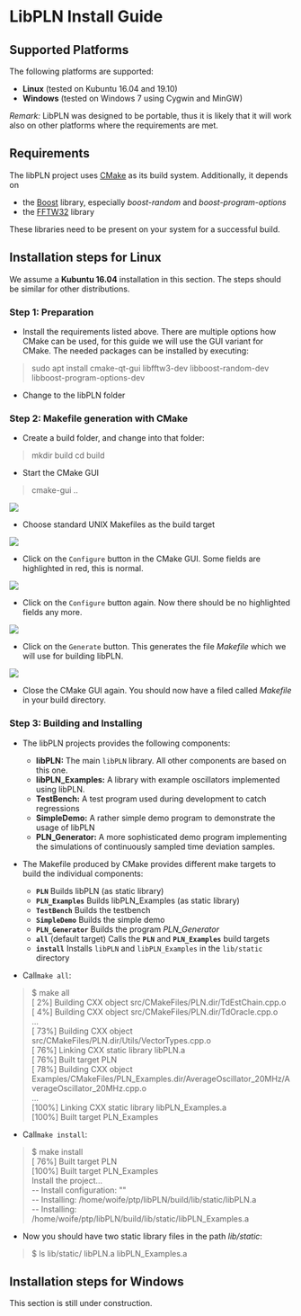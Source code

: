 # LibPLN Install Guide

## Supported Platforms

The following platforms are supported:

* __Linux__ (tested on Kubuntu 16.04 and 19.10)
* __Windows__ (tested on Windows 7 using Cygwin and MinGW)

_Remark:_ LibPLN was designed to be portable, thus it is likely that it will work also on other platforms where the requirements are met.

## Requirements

The libPLN project uses [CMake][5] as its build system.
Additionally, it depends on

* the [Boost][6] library, especially _boost-random_ and _boost-program-options_
* the [FFTW32][7] library

These libraries need to be present on your system for a successful build.

[5]: https://cmake.org/
[6]: http://www.boost.org/
[7]: http://www.fftw.org/

## Installation steps for Linux

We assume a __Kubuntu 16.04__ installation in this section. The steps should be similar for other distributions.

### Step 1: Preparation

* Install the requirements listed above. There are multiple options how CMake can be used, for this guide we will use the GUI variant for CMake. The needed packages can be installed by executing:
> sudo apt install cmake-qt-gui libfftw3-dev libboost-random-dev libboost-program-options-dev

* Change to the libPLN folder

### Step 2: Makefile generation with CMake

* Create a build folder, and change into that folder:
> mkdir build
> cd build

* Start the CMake GUI
> cmake-gui ..

![](img/Install_Guide/CMakeGUI_1.png)

* Choose standard UNIX Makefiles as the build target

![](img/Install_Guide/CMakeSetup.png)

* Click on the `Configure` button in the CMake GUI. Some fields are highlighted in red, this is normal.

![](img/Install_Guide/CMakeGUI_2.png)

* Click on the `Configure` button again. Now there should be no highlighted fields any more.

![](img/Install_Guide/CMakeGUI_3.png)

* Click on the `Generate` button. This generates the file _Makefile_ which we will use for building libPLN.

![](img/Install_Guide/CMakeGUI_4.png)

* Close the CMake GUI again. You should now have a filed called _Makefile_ in your build directory.

### Step 3: Building and Installing

* The libPLN projects provides the following components:

  * __libPLN:__ The main `libPLN` library. All other components are based on this one.
  * __libPLN_Examples:__ A library with example oscillators implemented using libPLN.
  * __TestBench:__ A test program used during development to catch regressions
  * __SimpleDemo:__ A rather simple demo program to demonstrate the usage of libPLN
  * __PLN_Generator:__ A more sophisticated demo program implementing the simulations of continuously sampled time deviation samples.

* The Makefile produced by CMake provides different make targets to build the individual components:

  * __`PLN`__ Builds libPLN (as static library)
  * __`PLN_Examples`__ Builds libPLN_Examples (as static library)
  * __`TestBench`__ Builds the testbench
  * __`SimpleDemo`__ Builds the simple demo
  * __`PLN_Generator`__ Builds the program _PLN_Generator_
  * __`all`__ (default target) Calls the __`PLN`__ and __`PLN_Examples`__ build targets
  * __`install`__ Installs `libPLN` and `libPLN_Examples` in the `lib/static` directory

* Call`make all`:

> $ make all  
> [  2%] Building CXX object src/CMakeFiles/PLN.dir/TdEstChain.cpp.o  
> [  4%] Building CXX object src/CMakeFiles/PLN.dir/TdOracle.cpp.o  
> ...  
> [ 73%] Building CXX object src/CMakeFiles/PLN.dir/Utils/VectorTypes.cpp.o  
> [ 76%] Linking CXX static library libPLN.a  
> [ 76%] Built target PLN  
> [ 78%] Building CXX object Examples/CMakeFiles/PLN_Examples.dir/AverageOscillator_20MHz/AverageOscillator_20MHz.cpp.o  
> ...  
> [100%] Linking CXX static library libPLN_Examples.a  
> [100%] Built target PLN_Examples

* Call`make install`:

> $ make install  
> [ 76%] Built target PLN  
> [100%] Built target PLN_Examples  
> Install the project...  
> -- Install configuration: ""  
> -- Installing: /home/woife/ptp/libPLN/build/lib/static/libPLN.a  
> -- Installing: /home/woife/ptp/libPLN/build/lib/static/libPLN_Examples.a

* Now you should have two static library files in the path _lib/static_:

> $ ls lib/static/
> libPLN.a
> libPLN_Examples.a

## Installation steps for Windows

This section is still under construction.
